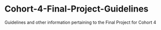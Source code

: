 # Cohort-4-Final-Project-Guidelines
Guidelines and other information pertaining to the Final Project for Cohort 4
